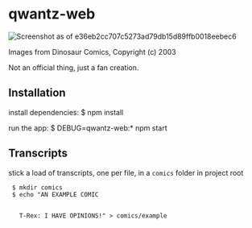 # qwantz-web

![Screenshot as of e36eb2cc707c5273ad79db15d89ffb0018eebec6](https://i.imgur.com/ni5prch.png)

Images from Dinosaur Comics, Copyright (c) 2003

Not an official thing, just a fan creation.

## Installation

   install dependencies:
     $ npm install

   run the app:
     $ DEBUG=qwantz-web:* npm start

## Transcripts
   stick a load of transcripts, one per file, in a `comics` folder in project root

     $ mkdir comics
     $ echo "AN EXAMPLE COMIC


       T-Rex: I HAVE OPINIONS!" > comics/example
